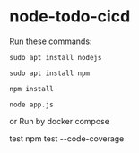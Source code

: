 # node-todo-cicd

Run these commands:


`sudo apt install nodejs`


`sudo apt install npm`


`npm install`

`node app.js`

or Run by docker compose

test npm test --code-coverage

